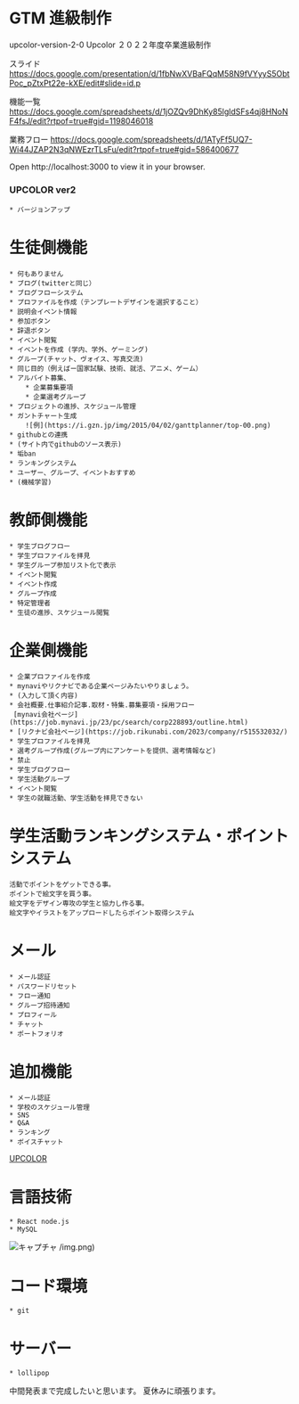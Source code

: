 # GTM 進級制作

upcolor-version-2-0
Upcolor ２０２２年度卒業進級制作

スライド
https://docs.google.com/presentation/d/1fbNwXVBaFQqM58N9fVYyyS5ObtPoc_pZtxPt22e-kXE/edit#slide=id.p

機能一覧
https://docs.google.com/spreadsheets/d/1jOZQv9DhKy85lgldSFs4qj8HNoNF4fsJ/edit?rtpof=true#gid=1198046018

業務フロー
https://docs.google.com/spreadsheets/d/1ATyFf5UQ7-Wi44JZAP2N3qNWEzrTLsFu/edit?rtpof=true#gid=586400677

Open http://localhost:3000 to view it in your browser.


### UPCOLOR ver2
    * バージョンアップ

# 生徒側機能
    * 何もありません
    * ブログ(twitterと同じ）
    * ブログフローシステム
    * プロファイルを作成（テンプレートデザインを選択すること）
    * 説明会イベント情報
    * 参加ボタン
    * 辞退ボタン
    * イベント閲覧
    * イベントを作成 (学内、学外、ゲーミング)
    * グループ(チャット、ヴォイス、写真交流)
    * 同じ目的（例えばー国家試験、技術、就活、アニメ、ゲーム）
    * アルバイト募集、
        * 企業募集要項
        * 企業選考グループ
    * プロジェクトの進捗、スケジュール管理
    * ガントチャート生成
        ![例](https://i.gzn.jp/img/2015/04/02/ganttplanner/top-00.png)
    * githubとの連携
    * (サイト内でgithubのソース表示)
    * 垢ban
    * ランキングシステム
    * ユーザー、グループ、イベントおすすめ
    * (機械学習)

# 教師側機能
    * 学生ブログフロー
    * 学生プロファイルを拝見
    * 学生グループ参加リスト化で表示
    * イベント閲覧
    * イベント作成
    * グループ作成
    * 特定管理者
    * 生徒の進捗、スケジュール閲覧

# 企業側機能
    * 企業プロファイルを作成
    * mynaviやリクナビである企業ページみたいやりましょう。
    * (入力して頂く内容)
    * 会社概要.仕事紹介記事.取材・特集.募集要項・採用フロー
     [mynavi会社ページ](https://job.mynavi.jp/23/pc/search/corp228893/outline.html)
    * [リクナビ会社ページ](https://job.rikunabi.com/2023/company/r515532032/)
    * 学生プロファイルを拝見
    * 選考グループ作成(グループ内にアンケートを提供、選考情報など)
    * 禁止
    * 学生ブログフロー
    * 学生活動グループ
    * イベント閲覧
    * 学生の就職活動、学生活動を拝見できない

# 学生活動ランキングシステム・ポイントシステム
    活動でポイントをゲットできる事。
    ポイントで絵文字を買う事。
    絵文字をデザイン専攻の学生と協力し作る事。
    絵文字やイラストをアップロードしたらポイント取得システム
    
# メール
    * メール認証
    * パスワードリセット
    * フロー通知
    * グループ招待通知
    * プロフィール
    * チャット
    * ポートフォリオ

# 追加機能
    * メール認証
    * 学校のスケジュール管理
    * SNS
    * Q&A
    * ランキング
    * ボイスチャット

[UPCOLOR](https://weblike-upcolor.ssl-lolipop.jp/UpColor/php/home/)

# 言語技術
    * React node.js
    * MySQL
![キャプチャ](https://user-images.githubusercontent.com/90218986/169928804-30c72992-3433-4dd8-9354-f29ad1334978.PNG)
/img.png)
# コード環境
    * git

# サーバー
    * lollipop
    
 中間発表まで完成したいと思います。
 夏休みに頑張ります。
